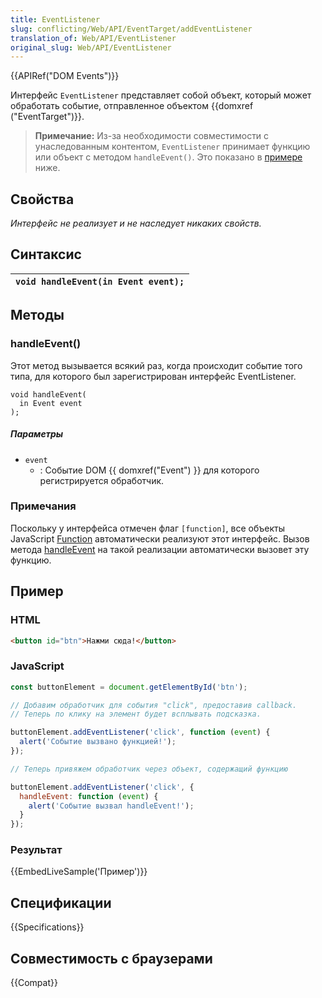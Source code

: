 ```yaml
---
title: EventListener
slug: conflicting/Web/API/EventTarget/addEventListener
translation_of: Web/API/EventListener
original_slug: Web/API/EventListener
---
```


{{APIRef("DOM Events")}}

Интерфейс `EventListener` представляет собой объект, который может обработать событие, отправленное объектом {{domxref ("EventTarget")}}.

> **Примечание:** Из-за необходимости совместимости с унаследованным контентом, `EventListener` принимает функцию или объект с методом `handleEvent()`. Это показано в [примере](#Example) ниже.

## Свойства

_Интерфейс не реализует и не наследует никаких свойств._

## Синтаксис

| `void handleEvent(in Event event);` |
| ----------------------------------- |

## Методы

### handleEvent()

Этот метод вызывается всякий раз, когда происходит событие того типа, для которого был зарегистрирован интерфейс EventListener.

```
void handleEvent(
  in Event event
);
```

##### Параметры

- `event`
  - : Событие DOM {{ domxref("Event") }} для которого регистрируется обработчик.

### Примечания

Поскольку у интерфейса отмечен флаг `[function]`, все объекты JavaScript [Function](/en/JavaScript/Reference/Global_Objects/Function "en/Core_JavaScript_1.5_Reference/Global_Objects/Function") автоматически реализуют этот интерфейс. Вызов метода [handleEvent](#handleevent) на такой реализации автоматически вызовет эту функцию.

## Пример

### HTML

```html
<button id="btn">Нажми сюда!</button>
```

### JavaScript

```js
const buttonElement = document.getElementById('btn');

// Добавим обработчик для события "click", предоставив callback.
// Теперь по клику на элемент будет всплывать подсказка.

buttonElement.addEventListener('click', function (event) {
  alert('Событие вызвано функцией!');
});

// Теперь привяжем обработчик через объект, содержащий функцию

buttonElement.addEventListener('click', {
  handleEvent: function (event) {
    alert('Событие вызвал handleEvent!');
  }
});
```

### Результат

{{EmbedLiveSample('Пример')}}

## Спецификации

{{Specifications}}

## Совместимость с браузерами

{{Compat}}
